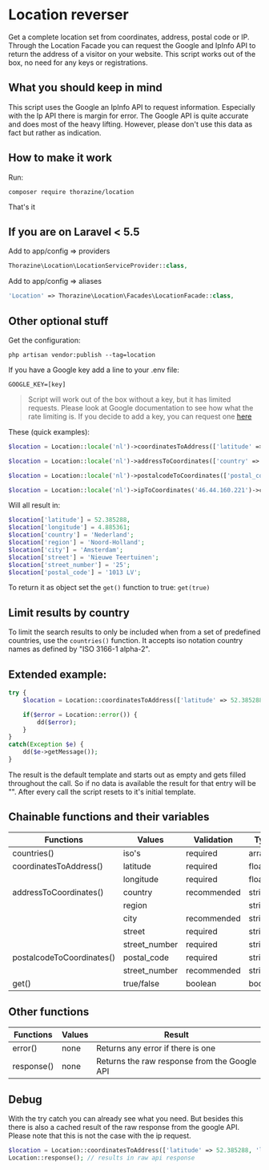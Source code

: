 # Location reverser
Get a complete location set from coordinates, address, postal code or IP. Through the Location Facade you can
request the Google and IpInfo API to return the address of a visitor on your website.
This script works out of the box, no need for any keys or registrations.


## What you should keep in mind

This script uses the Google an IpInfo API to request information. Especially with the Ip API there is
margin for error. The Google API is quite accurate and does most of the heavy lifting. However, please
don't use this data as fact but rather as indication.


## How to make it work
Run:
```
composer require thorazine/location
```
That's it

## If you are on Laravel < 5.5
Add to app/config => providers
```php
Thorazine\Location\LocationServiceProvider::class,
```

Add to app/config => aliases
```php
'Location' => Thorazine\Location\Facades\LocationFacade::class,
```

## Other optional stuff
Get the configuration:
```
php artisan vendor:publish --tag=location
```

If you have a Google key add a line to your .env file:
```
GOOGLE_KEY=[key]
```

> Script will work out of the box without a key, but it has limited requests.
> Please look at Google documentation to see how what the rate limiting is.
> If you decide to add a key, you can request one [here](https://developers.google.com/maps/documentation/javascript/get-api-key)


These (quick examples):
```php
$location = Location::locale('nl')->coordinatesToAddress(['latitude' => 52.385288, 'longitude' => 4.885361])->get();

$location = Location::locale('nl')->addressToCoordinates(['country' => 'Nederland', 'street' => 'Nieuwe Teertuinen', 'street_number' => 25])->get();

$location = Location::locale('nl')->postalcodeToCoordinates(['postal_code' => '1013 LV', 'street_number' => '25'])->coordinatesToAddress()->get();

$location = Location::locale('nl')->ipToCoordinates('46.44.160.221')->coordinatesToAddress()->get(); // if IP resolves properly, which it mostly doesn't
```


Will all result in:
```php
$location['latitude'] = 52.385288,
$location['longitude'] = 4.885361;
$location['country'] = 'Nederland';
$location['region'] = 'Noord-Holland';
$location['city'] = 'Amsterdam';
$location['street'] = 'Nieuwe Teertuinen';
$location['street_number'] = '25';
$location['postal_code'] = '1013 LV';
```

To return it as object set the ```get()``` function to true: ```get(true)```


## Limit results by country
To limit the search results to only be included when from a set of predefined countries, use the ```countries()``` function.
It accepts iso notation country names as defined by "ISO 3166-1 alpha-2".


## Extended example:
```php
try {
	$location = Location::coordinatesToAddress(['latitude' => 52.385288, 'longitude' => 4.885361])->get(true);

	if($error = Location::error()) {
		dd($error);
	}
}
catch(Exception $e) {
	dd($e->getMessage());
}
```

The result is the default template and starts out as empty and gets filled throughout the call. So if no data is available
the result for that entry will be "". After every call the script resets to it's initial template.


## Chainable functions and their variables

| Functions 					| Values		| Validation	| Type
|-------------------------------|---------------|---------------|---------
| countries()	 				| iso's 		| required		| array
| coordinatesToAddress()		| latitude		| required		| float
|								| longitude		| required		| float
| addressToCoordinates()		| country		| recommended	| string
|								| region		| 				| string
|								| city			| recommended	| string
|								| street 		| required		| string
|								| street_number	| required		| string
| postalcodeToCoordinates()		| postal_code	| required		| string
|								| street_number	| recommended	| string
| get()							| true/false	| boolean		| boolean


## Other functions

| Functions 					| Values		| Result
|-------------------------------|---------------|----------------------------------------------
| error()						| none			| Returns any error if there is one
| response()					| none			| Returns the raw response from the Google API



## Debug
With the try catch you can already see what you need. But besides this there is also a cached result of the raw response from the
google API. Please note that this is not the case with the ip request.

```php
$location = Location::coordinatesToAddress(['latitude' => 52.385288, 'longitude' => 4.885361])->get();
Location::response(); // results in raw api response
```
